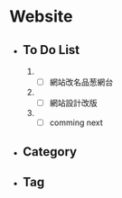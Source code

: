 # Website
- ## To Do List
  1. - [ ] 網站改名品葱網台
  2. - [ ] 網站設計改版
  3. - [ ] comming next

- ## Category
- ## Tag
